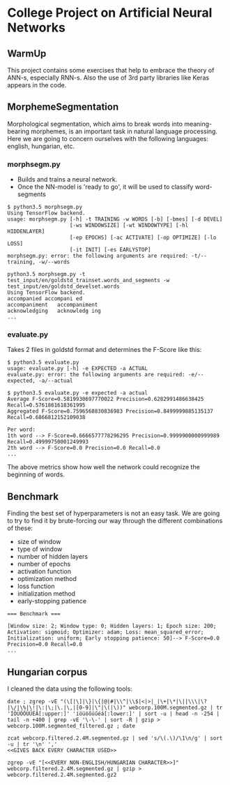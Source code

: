# College Project on Artificial Neural Networks

## WarmUp
This project contains some exercises that help to embrace the theory of ANN-s, especially RNN-s.
Also the use of 3rd party libraries like Keras appears in the code.

## MorphemeSegmentation
Morphological segmentation, which aims to break words into meaning-bearing morphemes, is an important task in natural language processing.
Here we are going to concern ourselves with the following languages: english, hungarian, etc.

### morphsegm.py
* Builds and trains a neural network.
* Once the NN-model is 'ready to go', it will be used to classify word-segments
```
$ python3.5 morphsegm.py 
Using TensorFlow backend.
usage: morphsegm.py [-h] -t TRAINING -w WORDS [-b] [-bmes] [-d DEVEL]
                    [-ws WINDOWSIZE] [-wt WINDOWTYPE] [-hl HIDDENLAYER]
                    [-ep EPOCHS] [-ac ACTIVATE] [-op OPTIMIZE] [-lo LOSS]
                    [-it INIT] [-es EARLYSTOP]
morphsegm.py: error: the following arguments are required: -t/--training, -w/--words
```
```
python3.5 morphsegm.py -t test_input/en/goldstd_trainset.words_and_segments -w test_input/en/goldstd_develset.words
Using TensorFlow backend.
accompanied	accompani ed
accompaniment	accompaniment
acknowledging	acknowledg ing
...
```

### evaluate.py
Takes 2 files in goldstd format and determines the F-Score like this:
```
$ python3.5 evaluate.py 
usage: evaluate.py [-h] -e EXPECTED -a ACTUAL
evaluate.py: error: the following arguments are required: -e/--expected, -a/--actual
```
```
$ python3.5 evaluate.py -e expected -a actual
Average F-Score=0.5819930697770022 Precision=0.6282991486638425 Recall=0.5761861618361995
Aggregated F-Score=0.7596568830836983 Precision=0.8499999885135137 Recall=0.6866812152109038

Per word:
1th word --> F-Score=0.6666577778296295 Precision=0.9999900000999989 Recall=0.49999750001249993
2th word --> F-Score=0.0 Precision=0.0 Recall=0.0
...
```
The above metrics show how well the network could recognize the beginning of words.

## Benchmark
Finding the best set of hyperparameters is not an easy task. We are going to try to find
it by brute-forcing our way through the different combinations of these:
* size of window
* type of window
* number of hidden layers
* number of epochs
* activation function
* optimization method
* loss function
* initialization method
* early-stopping patience
```
=== Benchmark ===

[Window size: 2; Window type: 0; Hidden layers: 1; Epoch size: 200; Activation: sigmoid; Optimizer: adam; Loss: mean_squared_error; Initialization: uniform; Early stopping patience: 50]--> F-Score=0.0 Precision=0.0 Recall=0.0
...
```

## Hungarian corpus
I cleaned the data using the following tools:
```
date ; zgrep -vE "(\[|\]|\}|\{|@|#|\\^|\\$|<|>|_|\+|\*|\||\\\|\?|\/|\%|\!|\:|\;|\.|\,|[0-9]|\"|\(|\))" webcorp.100M.segmented.gz | tr 'ÍÖÜÓŐÚŰÉÁ[:upper:]' 'íöüóőúűéá[:lower:]' | sort -u | head -n -254 | tail -n +400 | grep -vE '\-\-' | sort -R | gzip > webcorp.100M.segmented_filtered.gz ; date

zcat webcorp.filtered.2.4M.segmented.gz | sed 's/\(.\)/\1\n/g' | sort -u | tr '\n' ','
<<GIVES BACK EVERY CHARACTER USED>>

zgrep -vE "[<<EVERY NON-ENGLISH/HUNGARIAN CHARACTER>>]" webcorp.filtered.2.4M.segmented.gz | gzip > webcorp.filtered.2.4M.segmented.gz2
```